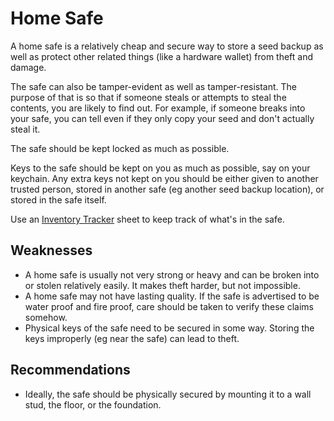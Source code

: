 # Home Safe

A home safe is a relatively cheap and secure way to store a seed backup as well as protect other related things (like a hardware wallet) from theft and damage.

The safe can also be tamper-evident as well as tamper-resistant. The purpose of that is so that if someone steals or attempts to steal the contents, you are likely to find out. For example, if someone breaks into your safe, you can tell even if they only copy your seed and don't actually steal it.

The safe should be kept locked as much as possible.

Keys to the safe should be kept on you as much as possible, say on your keychain. Any extra keys not kept on you should be either given to another trusted person, stored in another safe (eg another seed backup location), or stored in the safe itself.

Use an [Inventory Tracker](Inventory-Tracker.md) sheet to keep track of what's in the safe.

## Weaknesses

* A home safe is usually not very strong or heavy and can be broken into or stolen relatively easily. It makes theft harder, but not impossible.
* A home safe may not have lasting quality. If the safe is advertised to be water proof and fire proof, care should be taken to verify these claims somehow.
* Physical keys of the safe need to be secured in some way. Storing the keys improperly (eg near the safe) can lead to theft.

## Recommendations

* Ideally, the safe should be physically secured by mounting it to a wall stud, the floor, or the foundation.